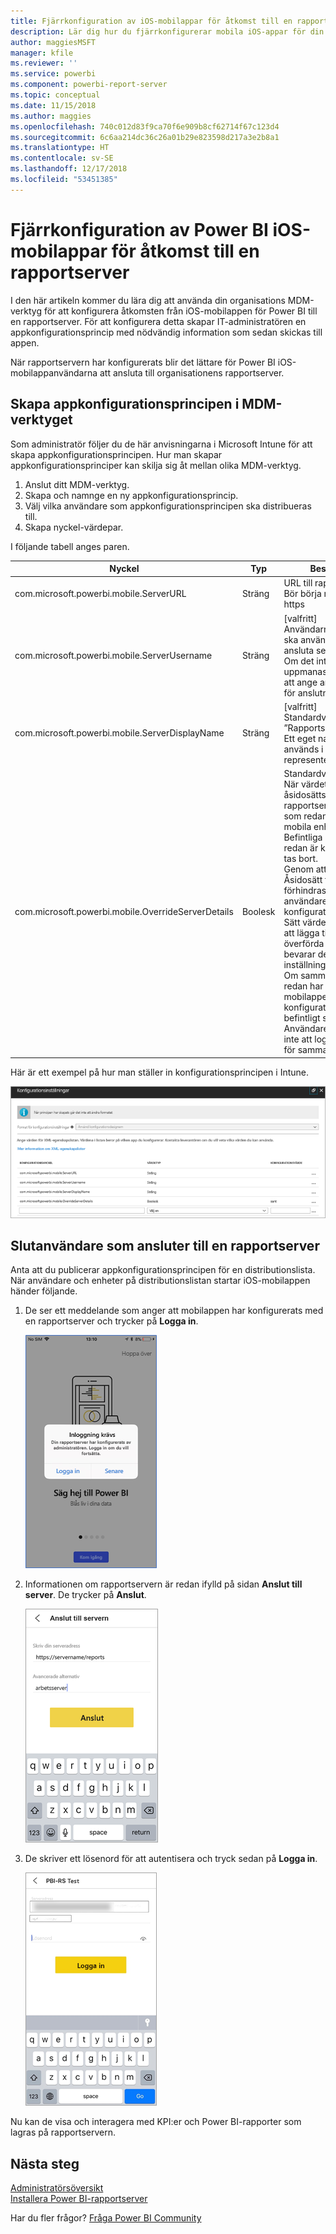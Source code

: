 ```yaml
---
title: Fjärrkonfiguration av iOS-mobilappar för åtkomst till en rapportserver
description: Lär dig hur du fjärrkonfigurerar mobila iOS-appar för din rapportserver.
author: maggiesMSFT
manager: kfile
ms.reviewer: ''
ms.service: powerbi
ms.component: powerbi-report-server
ms.topic: conceptual
ms.date: 11/15/2018
ms.author: maggies
ms.openlocfilehash: 740c012d83f9ca70f6e909b8cf62714f67c123d4
ms.sourcegitcommit: 6c6aa214dc36c26a01b29e823598d217a3e2b8a1
ms.translationtype: HT
ms.contentlocale: sv-SE
ms.lasthandoff: 12/17/2018
ms.locfileid: "53451385"
---
```

# <a name="configure-power-bi-ios-mobile-app-access-to-a-report-server-remotely"></a>Fjärrkonfiguration av Power BI iOS-mobilappar för åtkomst till en rapportserver

I den här artikeln kommer du lära dig att använda din organisations MDM-verktyg för att konfigurera åtkomsten från iOS-mobilappen för Power BI till en rapportserver. För att konfigurera detta skapar IT-administratören en appkonfigurationsprincip med nödvändig information som sedan skickas till appen. 

 När rapportservern har konfigurerats blir det lättare för Power BI iOS-mobilappanvändarna att ansluta till organisationens rapportserver. 

## <a name="create-the-app-configuration-policy-in-mdm-tool"></a>Skapa appkonfigurationsprincipen i MDM-verktyget 

Som administratör följer du de här anvisningarna i Microsoft Intune för att skapa appkonfigurationsprincipen. Hur man skapar appkonfigurationsprinciper kan skilja sig åt mellan olika MDM-verktyg. 

1. Anslut ditt MDM-verktyg. 
2. Skapa och namnge en ny appkonfigurationsprincip. 
3. Välj vilka användare som appkonfigurationsprincipen ska distribueras till. 
4. Skapa nyckel-värdepar. 

I följande tabell anges paren.

|Nyckel  |Typ  |Beskrivning  |
|---------|---------|---------|
| com.microsoft.powerbi.mobile.ServerURL | Sträng | URL till rapportserver </br> Bör börja med http eller https |
| com.microsoft.powerbi.mobile.ServerUsername | Sträng | [valfritt] </br> Användarnamnet som ska användas för att ansluta servern. </br> Om det inte finns, uppmanas användaren att ange användarnamn för anslutningen i appen.| 
| com.microsoft.powerbi.mobile.ServerDisplayName | Sträng | [valfritt] </br> Standardvärdet är ”Rapportserver” </br> Ett eget namn som används i appen för att representera servern | 
| com.microsoft.powerbi.mobile.OverrideServerDetails | Boolesk | Standardvärdet är True </br>När värdet är ”True” åsidosätts eventuella rapportserverdefinitioner som redan finns i den mobila enheten. Befintliga servrar som redan är konfigurerade tas bort. </br> Genom att sätta Åsidosätt till True förhindras också att användaren tar bort konfigurationen. </br> Sätt värdet till ”False” för att lägga till de push-överförda värdera, vilket bevarar de befintliga inställningarna. </br> Om samma server-URL redan har konfigurerats i mobilappen, lämnas den konfigurationen i befintligt skick. Användaren uppmanas inte att logga in på nytt för samma server. |

Här är ett exempel på hur man ställer in konfigurationsprincipen i Intune.

![Intune-konfigurationsinställningar](media/configure-powerbi-mobile-apps-remote/power-bi-ios-remote-configuration-settings.png)

## <a name="end-users-connecting-to-a-report-server"></a>Slutanvändare som ansluter till en rapportserver

 Anta att du publicerar appkonfigurationsprincipen för en distributionslista. När användare och enheter på distributionslistan startar iOS-mobilappen händer följande. 

1. De ser ett meddelande som anger att mobilappen har konfigurerats med en rapportserver och trycker på **Logga in**.

    ![Logga in på rapportservern](media/configure-powerbi-mobile-apps-remote/power-bi-config-server-sign-in.png)

2.  Informationen om rapportservern är redan ifylld på sidan **Anslut till server**. De trycker på **Anslut**.

    ![Informationen om rapportservern är ifylld](media/configure-powerbi-mobile-apps-remote/power-bi-ios-remote-configure-connect-server.png)

3. De skriver ett lösenord för att autentisera och tryck sedan på **Logga in**. 

    ![Informationen om rapportservern är ifylld](media/configure-powerbi-mobile-apps-remote/power-bi-config-server-address.png)

Nu kan de visa och interagera med KPI:er och Power BI-rapporter som lagras på rapportservern.

## <a name="next-steps"></a>Nästa steg
[Administratörsöversikt](admin-handbook-overview.md)  
[Installera Power BI-rapportserver](install-report-server.md)  

Har du fler frågor? [Fråga Power BI Community](https://community.powerbi.com/)

